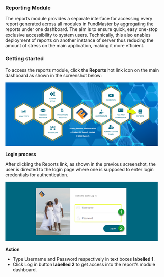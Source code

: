 ### Reporting Module
The reports module provides a separate interface for accessing every report generated across all modules in FundMaster by aggregating the reports under one dashboard. The aim is to ensure quick, easy one-stop exclusive accessibility to system users.  Technically, this also enables deployment of reports on another instance of server thus reducing the amount of stress on the main application, making it more efficient. 

### Getting started

To access the reports module, click the **Reports** hot link icon on the main dashboard as shown in the screenshot below: 

<img  alt="Reports Module" width="95%" height="auto"  class="center"  src="../.vuepress/public/img/media9/dash.png">


**Login process**

After clicking the Reports link, as shown in the previous screenshot, the user is directed to the login page where one is supposed to enter login credentials for authentication.

<img  alt="Reports Module" width="95%" height="auto"  class="center"  src="../.vuepress/public/img/media9/login.png">


**Action**

- Type Username and Password respectively in text boxes **labelled 1**.
- Click Log in button **labelled 2** to get access into the report’s module dashboard. 